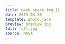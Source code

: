```yaml
---
title: peek_space_img_11
date: 2015-04-30
template: photo.jade
preview: preview.jpg
full: full.jpg
source: NASA
---
```

